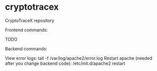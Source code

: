 # cryptotracex
CryptoTraceX repository


Frontend commands:

TODO

Backend commands:

View error logs: tail -f /var/log/apache2/error.log
Restart apache (needed after you change backend code): /etc/init.d/apache2 restart
